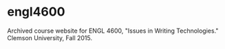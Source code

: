# engl4600
Archived course website for ENGL 4600, "Issues in Writing Technologies." Clemson University, Fall 2015.
